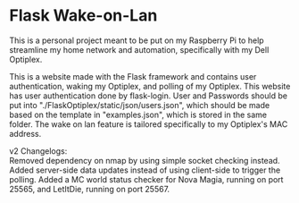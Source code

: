 # Flask Wake-on-Lan
This is a personal project meant to be put on my Raspberry Pi to help streamline my home network and automation, specifically with my Dell Optiplex.

This is a website made with the Flask framework and contains user authentication, waking my Optiplex, and polling of my Optiplex. 
This website has user authentication done by flask-login. User and Passwords should be put into "./FlaskOptiplex/static/json/users.json", which should be made based on the template in "examples.json", which is stored in the same folder.
The wake on lan feature is tailored specifically to my Optiplex's MAC address. 

v2 Changelogs: \
Removed dependency on nmap by using simple socket checking instead.
Added server-side data updates instead of using client-side to trigger the polling.
Added a MC world status checker for Nova Magia, running on port 25565, and LetItDie, running on port 25567.
